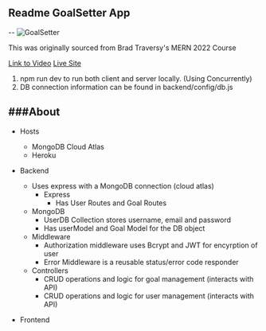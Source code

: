 ## Readme GoalSetter App
--
![GoalSetter](https://img001.prntscr.com/file/img001/E7R8w7UsRJexRrN1vRgGog.png)

This was originally sourced from Brad Traversy's MERN 2022 Course

[Link to Video](https://www.youtube.com/watch?v=UXjMo25Nnvc)
[Live Site](https://goalsetter-redux-dashboard.herokuapp.com/login)

1. npm run dev to run both client and server locally. (Using Concurrently)
2. DB connection information can be found in backend/config/db.js


###About
--
- Hosts
  - MongoDB Cloud Atlas
  - Heroku 

- Backend
  - Uses express with a MongoDB connection (cloud atlas)
    - Express
      - Has User Routes and Goal Routes
  - MongoDB
    - UserDB Collection stores username, email and password
    - Has userModel and Goal Model for the DB object
  - Middleware
    - Authorization middleware uses Bcrypt and JWT for encyrption of user
    - Error Middleware is a reusable status/error code responder
  - Controllers
    - CRUD operations and logic for goal management (interacts with API)
    - CRUD operations and logic for user management (interacts with API)

- Frontend
